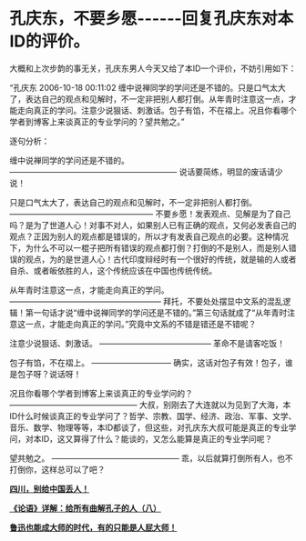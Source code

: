 孔庆东，不要乡愿------回复孔庆东对本ID的评价。
====



大概和上次步韵的事无关，孔庆东男人今天又给了本ID一个评价，不妨引用如下：

“孔庆东
2006-10-18 00:11:02
缠中说禅同学的学问还是不错的。只是口气太大了，表达自己的观点和见解时，不一定非把别人都打倒。从年青时注意这一点，才能走向真正的学问。注意少说狠话、刺激话。包子有馅，不在褶上。况且你看哪个学者到博客上来谈真正的专业学问的？望共勉之。”

逐句分析：

缠中说禅同学的学问还是不错的。
—————————————————————
说话要简练，明显的废话请少说！

只是口气太大了，表达自己的观点和见解时，不一定非把别人都打倒。
——————————————————
不要乡愿！发表观点、见解是为了自己吗？是为了世道人心！对事不对人，如果别人已有正确的观点，又何必发表自己的观点？正因为别人的观点都是错误的，所以才有发表自己观点的必要。这种情况下，为什么不可以一棍子把所有错误的观点都打倒？打倒的不是别人，而是别人错误的观点，为的是世道人心！古代印度辩经时有一个很好的传统，就是输的人或者自杀、或者皈依胜的人，这个传统应该在中国也传统传统。

从年青时注意这一点，才能走向真正的学问。
———————————————————
拜托，不要处处摆显中文系的混乱逻辑！第一句话才说“缠中说禅同学的学问还是不错的。”第三句话就成了“从年青时注意这一点，才能走向真正的学问。”究竟中文系的不错是错还是不错呢？

注意少说狠话、刺激话。
——————————————
革命不是请客吃饭！

包子有馅，不在褶上。
——————————
确实，这话对包子有效！包子，谁是包子呀？说话呀！

况且你看哪个学者到博客上来谈真正的专业学问的？
————————————————
大叔，别刚去了大连就以为见到了大海，本ID什么时候谈真正的专业学问了？哲学、宗教、国学、经济、政治、军事、文学、音乐、数学、物理等等，本ID都谈了，但这些，对孔庆东大叔可能是真正的专业学问，对本ID，这又算得了什么？能谈的，又怎么能算是真正的专业学问呢？

望共勉之。
————————————————
乖，以后就算打倒所有人，也不打倒你，这样总可以了吧？

[**四川，别给中国丢人！**](http://blog.sina.com.cn/u/486e105c010006pb)

[**《论语》详解：给所有曲解孔子的人（八）**](http://blog.sina.com.cn/u/486e105c010006pu)

[**鲁迅也能成大师的时代，有的只能是人屁大师！**](http://blog.sina.com.cn/u/486e105c010006ff)
